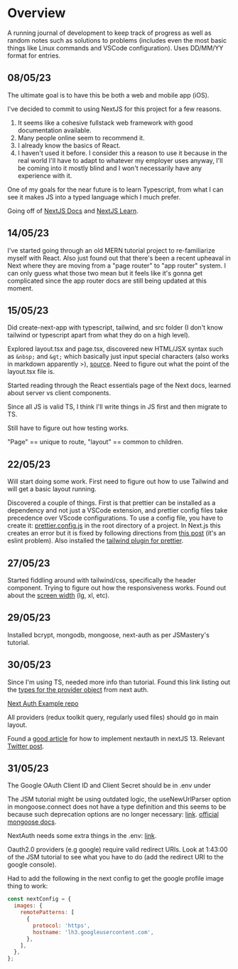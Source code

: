 # Overview

A running journal of development to keep track of progress as well as random notes such as solutions to problems (includes even the most basic things like Linux commands and VSCode configuration). Uses DD/MM/YY format for entries.

## 08/05/23

The ultimate goal is to have this be both a web and mobile app (iOS).

I've decided to commit to using NextJS for this project for a few reasons.

1. It seems like a cohesive fullstack web framework with good documentation available.
2. Many people online seem to recommend it.
3. I already know the basics of React.
4. I haven't used it before. I consider this a reason to use it because in the real world I'll have to adapt to whatever my employer uses anyway, I'll be coming into it mostly blind and I won't necessarily have any experience with it.

One of my goals for the near future is to learn Typescript, from what I can see it makes JS into a typed language which I much prefer.

Going off of [NextJS Docs](https://nextjs.org/docs) and [NextJS Learn](https://nextjs.org/learn/foundations/about-nextjs).

## 14/05/23

I've started going through an old MERN tutorial project to re-familiarize myself with React. Also just found out that there's been a recent upheaval in Next where they are moving from a "page router" to "app router" system. I can only guess what those two mean but it feels like it's gonna get complicated since the app router docs are still being updated at this moment.

## 15/05/23

Did create-next-app with typescript, tailwind, and src folder (I don't know tailwind or typescript apart from what they do on a high level).

Explored layout.tsx and page.tsx, discovered new HTML/JSX syntax such as `&nbsp;` and `&gt;` which basically just input special characters (also works in markdown apparently &gt;), [source](https://www.w3schools.com/html/html_entities.asp). Need to figure out what the point of the layout.tsx file is.

Started reading through the React essentials page of the Next docs, learned about server vs client components.

Since all JS is valid TS, I think I'll write things in JS first and then migrate to TS.

Still have to figure out how testing works.

"Page" == unique to route, "layout" == common to children.

## 22/05/23

Will start doing some work. First need to figure out how to use Tailwind and will get a basic layout running.

Discovered a couple of things. First is that prettier can be installed as a dependency and not just a VSCode extension, and prettier config files take precedence over VScode configurations. To use a config file, you have to create it: [prettier.config.js](https://prettier.io/docs/en/configuration.html) in the root directory of a project. In Next.js this creates an error but it is fixed by following directions from [this post](https://stackoverflow.com/questions/68163385/parsing-error-cannot-find-module-next-babel) (it's an eslint problem). Also installed the [tailwind plugin for prettier](https://github.com/tailwindlabs/prettier-plugin-tailwindcss).

## 27/05/23

Started fiddling around with tailwind/css, specifically the header component. Trying to figure out how the responsiveness works. Found out about the [screen width](https://stackoverflow.com/questions/43445592/what-is-the-meaning-of-xs-md-lg-in-css-flexbox-system) (lg, xl, etc).

## 29/05/23

Installed bcrypt, mongodb, mongoose, next-auth as per JSMastery's tutorial.

## 30/05/23

Since I'm using TS, needed more info than tutorial. Found this link listing out the [types for the provider object](https://next-auth.js.org/v3/configuration/providers) from next auth.

[Next Auth Example repo](https://github.com/nextauthjs/next-auth-example)

All providers (redux toolkit query, regularly used files) should go in main layout.

Found a [good article](https://codevoweb.com/setup-and-use-nextauth-in-nextjs-13-app-directory/) for how to implement nextauth in nextJS 13. Relevant [Twitter post](https://twitter.com/nextauthjs/status/1589719535363715072?lang=en).

## 31/05/23

The Google OAuth Client ID and Client Secret should be in .env under

The JSM tutorial might be using outdated logic, the useNewUrlParser option in mongoose.connect does not have a type definition and this seems to be because such deprecation options are no longer necessary: [link](https://stackoverflow.com/questions/56306484/type-error-using-usenewurlparser-with-mongoose-in-typescript). [official mongoose docs](https://mongoosejs.com/docs/migrating_to_6.html#no-more-deprecation-warning-options).

NextAuth needs some extra things in the .env: [link](https://next-auth.js.org/configuration/options).

Oauth2.0 providers (e.g google) require valid redirect URIs. Look at 1:43:00 of the JSM tutorial to see what you have to do (add the redirect URI to the google console).

Had to add the following in the next config to get the google profile image thing to work:

```js
const nextConfig = {
  images: {
    remotePatterns: [
      {
        protocol: 'https',
        hostname: 'lh3.googleusercontent.com',
      },
    ],
  },
};
```
